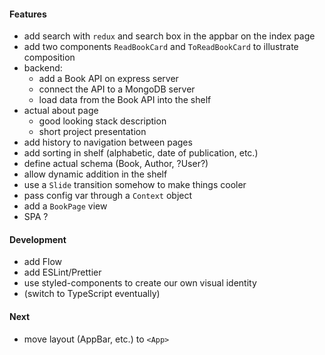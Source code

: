 #### Features
* add search with `redux` and search box in the appbar on the index page
* add two components `ReadBookCard` and `ToReadBookCard` to illustrate composition
* backend:
    * add a Book API on express server
    * connect the API to a MongoDB server
    * load data from the Book API into the shelf
* actual about page
    * good looking stack description
    * short project presentation 
* add history to navigation between pages
* add sorting in shelf (alphabetic, date of publication, etc.)
* define actual schema (Book, Author, ?User?)
* allow dynamic addition in the shelf
* use a `Slide` transition somehow to make things cooler
* pass config var through a `Context` object
* add a `BookPage` view
* SPA ?

#### Development
* add Flow
* add ESLint/Prettier
* use styled-components to create our own visual identity
* (switch to TypeScript eventually)

#### Next
* move layout (AppBar, etc.) to `<App>`
